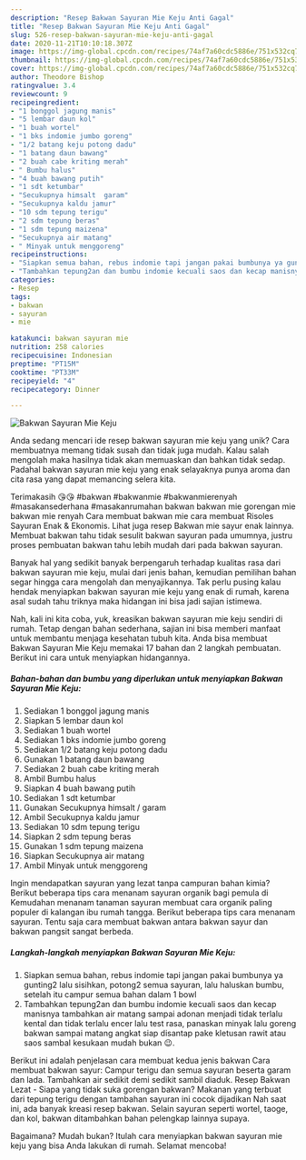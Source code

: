 ```yaml
---
description: "Resep Bakwan Sayuran Mie Keju Anti Gagal"
title: "Resep Bakwan Sayuran Mie Keju Anti Gagal"
slug: 526-resep-bakwan-sayuran-mie-keju-anti-gagal
date: 2020-11-21T10:10:18.307Z
image: https://img-global.cpcdn.com/recipes/74af7a60cdc5886e/751x532cq70/bakwan-sayuran-mie-keju-foto-resep-utama.jpg
thumbnail: https://img-global.cpcdn.com/recipes/74af7a60cdc5886e/751x532cq70/bakwan-sayuran-mie-keju-foto-resep-utama.jpg
cover: https://img-global.cpcdn.com/recipes/74af7a60cdc5886e/751x532cq70/bakwan-sayuran-mie-keju-foto-resep-utama.jpg
author: Theodore Bishop
ratingvalue: 3.4
reviewcount: 9
recipeingredient:
- "1 bonggol jagung manis"
- "5 lembar daun kol"
- "1 buah wortel"
- "1 bks indomie jumbo goreng"
- "1/2 batang keju potong dadu"
- "1 batang daun bawang"
- "2 buah cabe kriting merah"
- " Bumbu halus"
- "4 buah bawang putih"
- "1 sdt ketumbar"
- "Secukupnya himsalt  garam"
- "Secukupnya kaldu jamur"
- "10 sdm tepung terigu"
- "2 sdm tepung beras"
- "1 sdm tepung maizena"
- "Secukupnya air matang"
- " Minyak untuk menggoreng"
recipeinstructions:
- "Siapkan semua bahan, rebus indomie tapi jangan pakai bumbunya ya gunting2 lalu sisihkan, potong2 semua sayuran, lalu haluskan bumbu, setelah itu campur semua bahan dalam 1 bowl"
- "Tambahkan tepung2an dan bumbu indomie kecuali saos dan kecap manisnya tambahkan air matang sampai adonan menjadi tidak terlalu kental dan tidak terlalu encer lalu test rasa, panaskan minyak lalu goreng bakwan sampai matang angkat siap disantap pake kletusan rawit atau saos sambal kesukaan mudah bukan 😉."
categories:
- Resep
tags:
- bakwan
- sayuran
- mie

katakunci: bakwan sayuran mie 
nutrition: 258 calories
recipecuisine: Indonesian
preptime: "PT15M"
cooktime: "PT33M"
recipeyield: "4"
recipecategory: Dinner

---
```



![Bakwan Sayuran Mie Keju](https://img-global.cpcdn.com/recipes/74af7a60cdc5886e/751x532cq70/bakwan-sayuran-mie-keju-foto-resep-utama.jpg)

Anda sedang mencari ide resep bakwan sayuran mie keju yang unik? Cara membuatnya memang tidak susah dan tidak juga mudah. Kalau salah mengolah maka hasilnya tidak akan memuaskan dan bahkan tidak sedap. Padahal bakwan sayuran mie keju yang enak selayaknya punya aroma dan cita rasa yang dapat memancing selera kita.

Terimakasih 😘😘 #bakwan #bakwanmie #bakwanmierenyah #masakansederhana #masakanrumahan bakwan bakwan mie gorengan mie bakwan mie renyah Cara membuat bakwan mie cara membuat Risoles Sayuran Enak &amp; Ekonomis. Lihat juga resep Bakwan mie sayur enak lainnya. Membuat bakwan tahu tidak sesulit bakwan sayuran pada umumnya, justru proses pembuatan bakwan tahu lebih mudah dari pada bakwan sayuran.

Banyak hal yang sedikit banyak berpengaruh terhadap kualitas rasa dari bakwan sayuran mie keju, mulai dari jenis bahan, kemudian pemilihan bahan segar hingga cara mengolah dan menyajikannya. Tak perlu pusing kalau hendak menyiapkan bakwan sayuran mie keju yang enak di rumah, karena asal sudah tahu triknya maka hidangan ini bisa jadi sajian istimewa.


Nah, kali ini kita coba, yuk, kreasikan bakwan sayuran mie keju sendiri di rumah. Tetap dengan bahan sederhana, sajian ini bisa memberi manfaat untuk membantu menjaga kesehatan tubuh kita. Anda bisa membuat Bakwan Sayuran Mie Keju memakai 17 bahan dan 2 langkah pembuatan. Berikut ini cara untuk menyiapkan hidangannya.

<!--inarticleads1-->

##### Bahan-bahan dan bumbu yang diperlukan untuk menyiapkan Bakwan Sayuran Mie Keju:

1. Sediakan 1 bonggol jagung manis
1. Siapkan 5 lembar daun kol
1. Sediakan 1 buah wortel
1. Sediakan 1 bks indomie jumbo goreng
1. Sediakan 1/2 batang keju potong dadu
1. Gunakan 1 batang daun bawang
1. Sediakan 2 buah cabe kriting merah
1. Ambil  Bumbu halus
1. Siapkan 4 buah bawang putih
1. Sediakan 1 sdt ketumbar
1. Gunakan Secukupnya himsalt / garam
1. Ambil Secukupnya kaldu jamur
1. Sediakan 10 sdm tepung terigu
1. Siapkan 2 sdm tepung beras
1. Gunakan 1 sdm tepung maizena
1. Siapkan Secukupnya air matang
1. Ambil  Minyak untuk menggoreng


Ingin mendapatkan sayuran yang lezat tanpa campuran bahan kimia? Berikut beberapa tips cara menanam sayuran organik bagi pemula di Kemudahan menanam tanaman sayuran membuat cara organik paling populer di kalangan ibu rumah tangga. Berikut beberapa tips cara menanam sayuran. Tentu saja cara membuat bakwan antara bakwan sayur dan bakwan pangsit sangat berbeda. 

<!--inarticleads2-->

##### Langkah-langkah menyiapkan Bakwan Sayuran Mie Keju:

1. Siapkan semua bahan, rebus indomie tapi jangan pakai bumbunya ya gunting2 lalu sisihkan, potong2 semua sayuran, lalu haluskan bumbu, setelah itu campur semua bahan dalam 1 bowl
1. Tambahkan tepung2an dan bumbu indomie kecuali saos dan kecap manisnya tambahkan air matang sampai adonan menjadi tidak terlalu kental dan tidak terlalu encer lalu test rasa, panaskan minyak lalu goreng bakwan sampai matang angkat siap disantap pake kletusan rawit atau saos sambal kesukaan mudah bukan 😉.


Berikut ini adalah penjelasan cara membuat kedua jenis bakwan Cara membuat bakwan sayur: Campur terigu dan semua sayuran beserta garam dan lada. Tambahkan air sedikit demi sedikit sambil diaduk. Resep Bakwan Lezat - Siapa yang tidak suka gorengan bakwan? Makanan yang terbuat dari tepung terigu dengan tambahan sayuran ini cocok dijadikan Nah saat ini, ada banyak kreasi resep bakwan. Selain sayuran seperti wortel, taoge, dan kol, bakwan ditambahkan bahan pelengkap lainnya supaya. 

Bagaimana? Mudah bukan? Itulah cara menyiapkan bakwan sayuran mie keju yang bisa Anda lakukan di rumah. Selamat mencoba!
